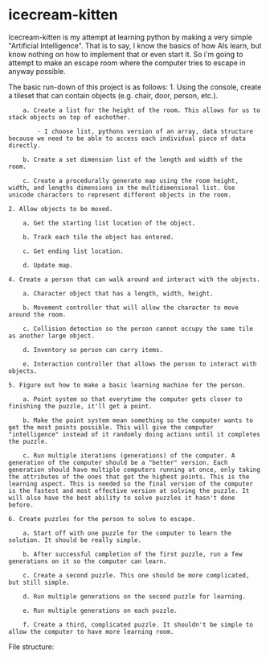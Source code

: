 # icecream-kitten

Icecream-kitten is my attempt at learning python by making a very simple "Artificial Intelligence". That is to say, I know the basics of how AIs learn, but know nothing on how to implement that or even start it. So i'm going to attempt to make an escape room where the computer tries to escape in anyway possible.

The basic run-down of this project is as follows:
    1. Using the console, create a tileset that can contain objects (e.g. chair, door, person, etc.).

        a. Create a list for the height of the room. This allows for us to stack objects on top of eachother.

            - I choose list, pythons version of an array, data structure because we need to be able to access each individual piece of data directly. 

        b. Create a set dimension list of the length and width of the room.

        c. Create a procedurally generate map using the room height, width, and lengths dimensions in the multidimensional list. Use unicode characters to represent different objects in the room.

    2. Allow objects to be moved.

        a. Get the starting list location of the object.

        b. Track each tile the object has entered.

        c. Get ending list location.

        d. Update map.

    4. Create a person that can walk around and interact with the objects.

        a. Character object that has a length, width, height.

        b. Movement controller that will allow the character to move around the room.

        c. Collision detection so the person cannot occupy the same tile as another large object.

        d. Inventory so person can carry items.
        
        e. Interaction controller that allows the person to interact with objects.

    5. Figure out how to make a basic learning machine for the person.

        a. Point system so that everytime the computer gets closer to finishing the puzzle, it'll get a point. 

        b. Make the point system mean something so the computer wants to get the most points possible. This will give the computer "intelligence" instead of it randomly doing actions until it completes the puzzle.

        c. Run multiple iterations (generations) of the computer. A generation of the computer should be a "better" version. Each generation should have multiple computers running at once, only taking the attributes of the ones that got the highest points. This is the learning aspect. This is needed so the final version of the computer is the fastest and most effective version at solving the puzzle. It will also have the best ability to solve puzzles it hasn't done before.

    6. Create puzzles for the person to solve to escape.

        a. Start off with one puzzle for the computer to learn the solution. It should be really simple.

        b. After successful completion of the first puzzle, run a few generations on it so the computer can learn.

        c. Create a second puzzle. This one should be more complicated, but still simple. 

        d. Run multiple generations on the second puzzle for learning.

        e. Run multiple generations on each puzzle.

        f. Create a third, complicated puzzle. It shouldn't be simple to allow the computer to have more learning room.


File structure:

